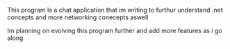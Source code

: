 This program Is a chat application that im writing to furthur understand .net concepts and more networking conecepts aswell

Im planning on evolving this program further and add more features as i go along
